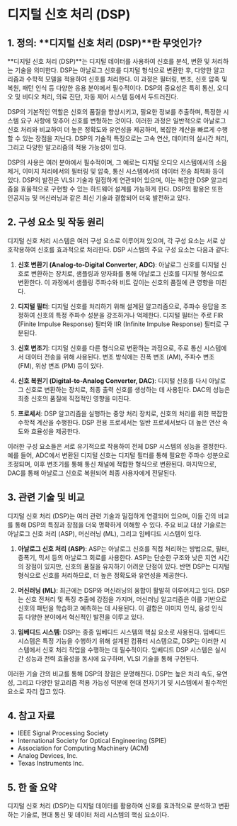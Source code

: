 # 디지털 신호 처리 (DSP)

## 1. 정의: **디지털 신호 처리 (DSP)**란 무엇인가?
**디지털 신호 처리 (DSP)**는 디지털 데이터를 사용하여 신호를 분석, 변환 및 처리하는 기술을 의미한다. DSP는 아날로그 신호를 디지털 형식으로 변환한 후, 다양한 알고리즘과 수학적 모델을 적용하여 신호를 처리한다. 이 과정은 필터링, 변조, 신호 압축 및 복원, 패턴 인식 등 다양한 응용 분야에서 필수적이다. DSP의 중요성은 특히 통신, 오디오 및 비디오 처리, 의료 진단, 자동 제어 시스템 등에서 두드러진다.

DSP의 기본적인 역할은 신호의 품질을 향상시키고, 필요한 정보를 추출하며, 특정한 시스템 요구 사항에 맞추어 신호를 변형하는 것이다. 이러한 과정은 일반적으로 아날로그 신호 처리와 비교하여 더 높은 정확도와 유연성을 제공하며, 복잡한 계산을 빠르게 수행할 수 있는 장점을 지닌다. DSP의 기술적 특징으로는 고속 연산, 데이터의 실시간 처리, 그리고 다양한 알고리즘의 적용 가능성이 있다.

DSP의 사용은 여러 분야에서 필수적이며, 그 예로는 디지털 오디오 시스템에서의 소음 제거, 이미지 처리에서의 필터링 및 압축, 통신 시스템에서의 데이터 전송 최적화 등이 있다. DSP의 발전은 VLSI 기술과 밀접하게 연관되어 있으며, 이는 복잡한 DSP 알고리즘을 효율적으로 구현할 수 있는 하드웨어 설계를 가능하게 한다. DSP의 활용은 또한 인공지능 및 머신러닝과 같은 최신 기술과 결합되어 더욱 발전하고 있다.

## 2. 구성 요소 및 작동 원리
디지털 신호 처리 시스템은 여러 구성 요소로 이루어져 있으며, 각 구성 요소는 서로 상호작용하여 신호를 효과적으로 처리한다. DSP 시스템의 주요 구성 요소는 다음과 같다:

1. **신호 변환기 (Analog-to-Digital Converter, ADC)**: 아날로그 신호를 디지털 신호로 변환하는 장치로, 샘플링과 양자화를 통해 아날로그 신호를 디지털 형식으로 변환한다. 이 과정에서 샘플링 주파수와 비트 깊이는 신호의 품질에 큰 영향을 미친다.

2. **디지털 필터**: 디지털 신호를 처리하기 위해 설계된 알고리즘으로, 주파수 응답을 조정하여 신호의 특정 주파수 성분을 강조하거나 억제한다. 디지털 필터는 주로 FIR (Finite Impulse Response) 필터와 IIR (Infinite Impulse Response) 필터로 구분된다.

3. **신호 변조기**: 디지털 신호를 다른 형식으로 변환하는 과정으로, 주로 통신 시스템에서 데이터 전송을 위해 사용된다. 변조 방식에는 진폭 변조 (AM), 주파수 변조 (FM), 위상 변조 (PM) 등이 있다.

4. **신호 복원기 (Digital-to-Analog Converter, DAC)**: 디지털 신호를 다시 아날로그 신호로 변환하는 장치로, 최종 출력 신호를 생성하는 데 사용된다. DAC의 성능은 최종 신호의 품질에 직접적인 영향을 미친다.

5. **프로세서**: DSP 알고리즘을 실행하는 중앙 처리 장치로, 신호의 처리를 위한 복잡한 수학적 계산을 수행한다. DSP 전용 프로세서는 일반 프로세서보다 더 높은 연산 속도와 효율성을 제공한다.

이러한 구성 요소들은 서로 유기적으로 작용하여 전체 DSP 시스템의 성능을 결정한다. 예를 들어, ADC에서 변환된 디지털 신호는 디지털 필터를 통해 필요한 주파수 성분으로 조정되며, 이후 변조기를 통해 통신 채널에 적합한 형식으로 변환된다. 마지막으로, DAC를 통해 아날로그 신호로 복원되어 최종 사용자에게 전달된다.

## 3. 관련 기술 및 비교
디지털 신호 처리 (DSP)는 여러 관련 기술과 밀접하게 연결되어 있으며, 이들 간의 비교를 통해 DSP의 특징과 장점을 더욱 명확하게 이해할 수 있다. 주요 비교 대상 기술로는 아날로그 신호 처리 (ASP), 머신러닝 (ML), 그리고 임베디드 시스템이 있다.

1. **아날로그 신호 처리 (ASP)**: ASP는 아날로그 신호를 직접 처리하는 방법으로, 필터, 증폭기, 믹서 등의 아날로그 회로를 사용한다. ASP는 단순한 구조와 낮은 지연 시간의 장점이 있지만, 신호의 품질을 유지하기 어려운 단점이 있다. 반면 DSP는 디지털 형식으로 신호를 처리하므로, 더 높은 정확도와 유연성을 제공한다.

2. **머신러닝 (ML)**: 최근에는 DSP와 머신러닝의 융합이 활발히 이루어지고 있다. DSP는 신호 전처리 및 특징 추출에 강점을 가지며, 머신러닝 알고리즘은 이를 기반으로 신호의 패턴을 학습하고 예측하는 데 사용된다. 이 결합은 이미지 인식, 음성 인식 등 다양한 분야에서 혁신적인 발전을 이루고 있다.

3. **임베디드 시스템**: DSP는 종종 임베디드 시스템의 핵심 요소로 사용된다. 임베디드 시스템은 특정 기능을 수행하기 위해 설계된 컴퓨터 시스템으로, DSP는 이러한 시스템에서 신호 처리 작업을 수행하는 데 필수적이다. 임베디드 DSP 시스템은 실시간 성능과 전력 효율성을 동시에 요구하며, VLSI 기술을 통해 구현된다.

이러한 기술 간의 비교를 통해 DSP의 장점은 분명해진다. DSP는 높은 처리 속도, 유연성, 그리고 다양한 알고리즘 적용 가능성 덕분에 현대 전자기기 및 시스템에서 필수적인 요소로 자리 잡고 있다.

## 4. 참고 자료
- IEEE Signal Processing Society
- International Society for Optical Engineering (SPIE)
- Association for Computing Machinery (ACM)
- Analog Devices, Inc.
- Texas Instruments Inc.

## 5. 한 줄 요약
디지털 신호 처리 (DSP)는 디지털 데이터를 활용하여 신호를 효과적으로 분석하고 변환하는 기술로, 현대 통신 및 데이터 처리 시스템의 핵심 요소이다.
